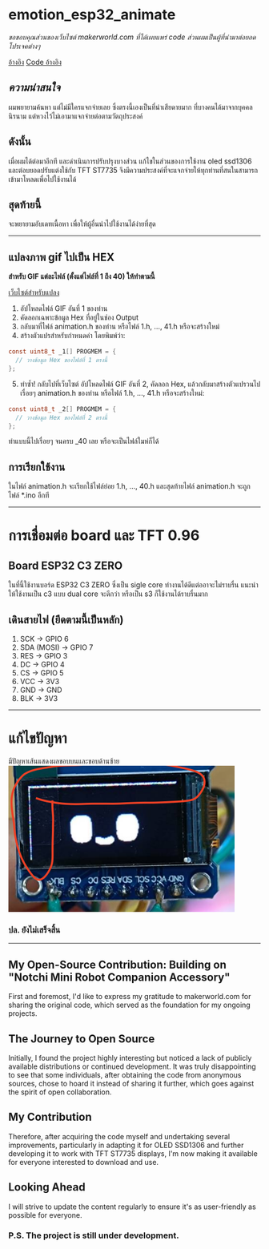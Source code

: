 # emotion_esp32_animate
*ขอขอบคุณส่วนของเว็บไซต์ makerworld.com ที่ได้เผยแพร่ code ส่วนผมเป็นผู้ที่นำมาต่อยอดโปรเจคต่างๆ*

[อ้างอิง](https://makerworld.com/en/models/1557199-notchi-mini-robot-companion-accessory#profileId-1636211)
[Code อ้างอิง](https://drive.google.com/drive/folders/1K8lKehPyC5Ysta6jyVUPK2eaRmnuKCiN)

## *ความน่าสนใจ*
ผมพยายามค้นหา แต่ไม่มีใครแจกจ่ายเลย ซึ่งตรงนี้เองเป็นที่น่าเสียดายมาก ที่บางคนได้มาจากบุคคลนิรนาม แต่หวงไว้ไม่เอามาแจกจ่ายต่อตามวัตถุประสงค์

## ดังนั้น
เมื่อผมได้ต่อมาอีกที และดำเนินการปรับปรุงบางส่วน แก้ไขในส่วนของการใช้งาน oled ssd1306 และต่อบยอดปรับแต่งใช้กับ TFT ST7735 จึงมีความประสงค์ที่จะแจกจ่ายให้ทุกท่านที่สนในสามารถเข้ามาโหลดเพื่อไปใช้งานได้

## สุดท้ายนี้
จะพยายามอับเดทเนื้อหา เพื่อให้ผู้อื่นนำไปใช้งานได้ง่ายที่สุด

---

## แปลงภาพ gif ไปเป็น HEX

**สำหรับ GIF แต่ละไฟล์ (ตั้งแต่ไฟล์ที่ 1 ถึง 40) ให้ทำตามนี้**

[เว็บไซต์สำหรับแปลง](https://tomeko.net/online_tools/file_to_hex.php)

1. อัปโหลดไฟล์ GIF อันที่ 1 ของท่าน
2. คัดลอกเฉพาะข้อมูล Hex ที่อยู่ในช่อง Output
3. กลับมาที่ไฟล์ animation.h ของท่าน หรือไฟล์ 1.h, ..., 41.h หรือจะสร้างใหม่
4. สร้างตัวแปรสำหรับกำหนดค่า โดยพิมพ์ว่า:

```C
const uint8_t _1[] PROGMEM = {
  // วางข้อมูล Hex ของไฟล์ที่ 1 ตรงนี้
};
```
5. ทำซ้ำ! กลับไปที่เว็บไซต์ อัปโหลดไฟล์ GIF อันที่ 2, คัดลอก Hex, แล้วกลับมาสร้างตัวแปรวนไปเรื่อยๆ animation.h ของท่าน หรือไฟล์ 1.h, ..., 41.h หรือจะสร้างใหม่:
```C
const uint8_t _2[] PROGMEM = {
  // วางข้อมูล Hex ของไฟล์ที่ 2 ตรงนี้
};
```
ทำแบบนี้ไปเรื่อยๆ จนครบ _40 เลย หรือจะเป็นไฟล์ใมห่ก็ได้

## การเรียกใช้งาน
ในไฟล์ animation.h จะเรียกใช้ไฟล์ย่อย 1.h, ..., 40.h และสุดท้ายไฟล์ animation.h จะถูกไฟล์ *.ino อีกที 

---

# การเชื่อมต่อ board และ TFT 0.96
## Board ESP32 C3 ZERO
ในที่นี้ใช้งานบอร์ด ESP32 C3 ZERO ซึ่งเป็น sigle core ทำงานได้ดีแต่ออาจะไม่ราบรื่น แนะนำให้ใช้งานเป็น c3 แบบ dual core จะดีกว่า หรือเป็น s3 ก็ใช้งานได้ราบรื่นมาก

## เดินสายไฟ (ยึดตามนี้เป็นหลัก)

1. SCK -> GPIO 6
2. SDA (MOSI) -> GPIO 7
3. RES -> GPIO 3
4. DC -> GPIO 4
5. CS -> GPIO 5
6. VCC -> 3V3
7. GND -> GND
8. BLK -> 3V3

---
# แก้ไขปัญหา
มีปัญหาเส้นแสดงผลขอบบนและขอบด้านซ้าย
![ภาพปัญหา](img/fix_tft_01.png)
### ปล. ยังไม่เสร็จสิ้น

---

## My Open-Source Contribution: Building on "Notchi Mini Robot Companion Accessory"
First and foremost, I'd like to express my gratitude to makerworld.com for sharing the original code, which served as the foundation for my ongoing projects.

## The Journey to Open Source
Initially, I found the project highly interesting but noticed a lack of publicly available distributions or continued development. It was truly disappointing to see that some individuals, after obtaining the code from anonymous sources, chose to hoard it instead of sharing it further, which goes against the spirit of open collaboration.

## My Contribution
Therefore, after acquiring the code myself and undertaking several improvements, particularly in adapting it for OLED SSD1306 and further developing it to work with TFT ST7735 displays, I'm now making it available for everyone interested to download and use.

## Looking Ahead
I will strive to update the content regularly to ensure it's as user-friendly as possible for everyone.

### P.S. The project is still under development.
